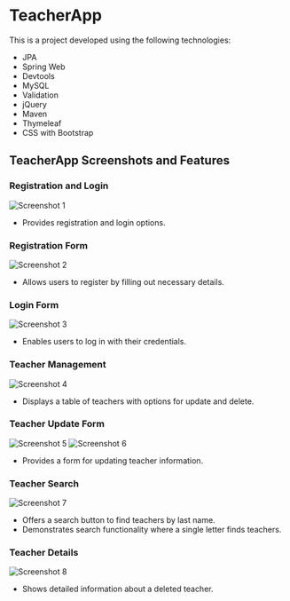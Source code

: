 # TeacherApp

This is a project developed using the following technologies:

- JPA
- Spring Web
- Devtools
- MySQL
- Validation
- jQuery
- Maven
- Thymeleaf
- CSS with Bootstrap

## TeacherApp Screenshots and Features

### Registration and Login

![Screenshot 1](https://user-images.githubusercontent.com/116730698/230724195-5c25623e-1c03-441a-a5e7-36432f874b20.png)

- Provides registration and login options.

### Registration Form

![Screenshot 2](https://user-images.githubusercontent.com/116730698/230724207-e3b995d6-e519-4ec8-b0a5-94ecd901d4da.png)

- Allows users to register by filling out necessary details.

### Login Form

![Screenshot 3](https://user-images.githubusercontent.com/116730698/230724209-0b40c253-f4f9-49da-948d-68b68bccc1d7.png)

- Enables users to log in with their credentials.

### Teacher Management

![Screenshot 4](https://user-images.githubusercontent.com/116730698/230724213-0be84722-0626-4a1c-9248-234f95211ed0.png)

- Displays a table of teachers with options for update and delete.


### Teacher Update Form

![Screenshot 5](https://user-images.githubusercontent.com/116730698/230724214-4ec9f1c3-8222-4aa7-bcb5-104e736dc233.png)
![Screenshot 6](https://user-images.githubusercontent.com/116730698/230724218-46aad624-ee1d-4496-b9dc-0a032a539050.png)

- Provides a form for updating teacher information.

### Teacher Search

![Screenshot 7](https://user-images.githubusercontent.com/116730698/230724220-3c888581-6f0f-4ad2-9b21-0f6ba36ce383.png)

- Offers a search button to find teachers by last name.
- Demonstrates search functionality where a single letter finds teachers.




### Teacher Details

![Screenshot 8](https://user-images.githubusercontent.com/116730698/230724225-db34947d-0ed0-464c-93dd-de382be05472.png)

- Shows detailed information about a deleted teacher.







